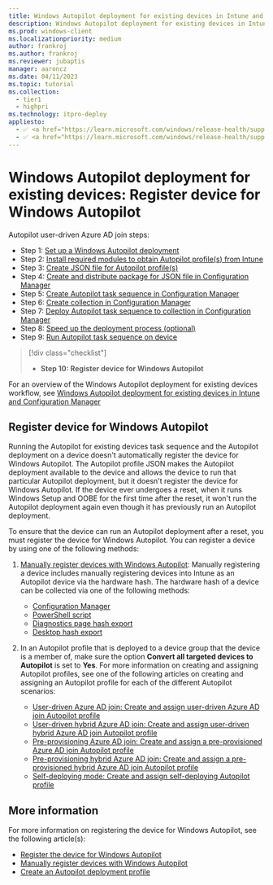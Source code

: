 ```yaml
---
title: Windows Autopilot deployment for existing devices in Intune and Configuration Manager - Step 10 of 10 - Register device for Windows Autopilot
description: Windows Autopilot deployment for existing devices in Intune and Configuration Manager - Step 10 of 10 - Register device for Windows Autopilot.
ms.prod: windows-client
ms.localizationpriority: medium
author: frankroj
ms.author: frankroj
ms.reviewer: jubaptis
manager: aaroncz
ms.date: 04/11/2023
ms.topic: tutorial
ms.collection: 
  - tier1
  - highpri
ms.technology: itpro-deploy
appliesto:
  - ✅ <a href="https://learn.microsoft.com/windows/release-health/supported-versions-windows-client" target="_blank">Windows 11</a>
  - ✅ <a href="https://learn.microsoft.com/windows/release-health/supported-versions-windows-client" target="_blank">Windows 10</a>
---
```


# Windows Autopilot deployment for existing devices: Register device for Windows Autopilot

Autopilot user-driven Azure AD join steps:
- Step 1: [Set up a Windows Autopilot deployment](setup-autopilot-deployment.md)
- Step 2: [Install required modules to obtain Autopilot profile(s) from Intune](install-modules.md)
- Step 3: [Create JSON file for Autopilot profile(s)](create-json-file.md)
- Step 4: [Create and distribute package for JSON file in Configuration Manager](create-json-package.md)
- Step 5: [Create Autopilot task sequence in Configuration Manager](create-autopilot-task-sequence.md)
- Step 6: [Create collection in Configuration Manager](create-collection.md)
- Step 7: [Deploy Autopilot task sequence to collection in Configuration Manager](deploy-autopilot-task-sequence.md)
- Step 8: [Speed up the deployment process (optional)](speed-up-deployment.md)
- Step 9: [Run Autopilot task sequence on device](run-autopilot-task-sequence.md)
> [!div class="checklist"]
> - **Step 10: Register device for Windows Autopilot**

For an overview of the Windows Autopilot deployment for existing devices workflow, see [Windows Autopilot deployment for existing devices in Intune and Configuration Manager](existing-devices-workflow.md)

## Register device for Windows Autopilot

Running the Autopilot for existing devices task sequence and the Autopilot deployment on a device doesn't automatically register the device for Windows Autopilot. The Autopilot profile JSON makes the Autopilot deployment available to the device and allows the device to run that particular Autopilot deployment, but it doesn't register the device for Windows Autopilot. If the device ever undergoes a reset, when it runs Windows Setup and OOBE for the first time after the reset, it won't run the Autopilot deployment again even though it has previously run an Autopilot deployment.

To ensure that the device can run an Autopilot deployment after a reset, you must register the device for Windows Autopilot. You can register a device by using one of the following methods:

1. [Manually register devices with Windows Autopilot](../../add-devices.md): Manually registering a device includes manually registering devices into Intune as an Autopilot device via the hardware hash. The hardware hash of a device can be collected via one of the following methods:

   - [Configuration Manager](/mem/configmgr/comanage/how-to-prepare-Win10#windows-autopilot)
   - [PowerShell script](/mem/autopilot/add-devices#powershell)
   - [Diagnostics page hash export](/mem/autopilot/add-devices#diagnostics-page-hash-export)
   - [Desktop hash export](/mem/autopilot/add-devices#desktop-hash-export)

2. In an Autopilot profile that is deployed to a device group that the device is a member of, make sure the option **Convert all targeted devices to Autopilot** is set to **Yes**. For more information on creating and assigning Autopilot profiles, see one of the following articles on creating and assigning an Autopilot profile for each of the different Autopilot scenarios:

   - [User-driven Azure AD join: Create and assign user-driven Azure AD join Autopilot profile](../user-driven/azure-ad-join-autopilot-profile.md)
   - [User-driven hybrid Azure AD join: Create and assign user-driven hybrid Azure AD join Autopilot profile](../user-driven/hybrid-azure-ad-join-autopilot-profile.md)
   - [Pre-provisioning Azure AD join: Create and assign a pre-provisioned Azure AD join Autopilot profile](../pre-provisioning/azure-ad-join-autopilot-profile.md)
   - [Pre-provisioning hybrid Azure AD join: Create and assign a pre-provisioned hybrid Azure AD join Autopilot profile](../pre-provisioning/hybrid-azure-ad-join-autopilot-profile.md)
   - [Self-deploying mode: Create and assign self-deploying Autopilot profile](../self-deploying/self-deploying-autopilot-profile.md)

## More information

For more information on registering the device for Windows Autopilot, see the following article(s):

- [Register the device for Windows Autopilot](/mem/autopilot/existing-devices#register-the-device-for-windows-autopilot)
- [Manually register devices with Windows Autopilot](/mem/autopilot/add-devices)
- [Create an Autopilot deployment profile](/mem/autopilot/profiles#create-an-autopilot-deployment-profile)

